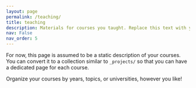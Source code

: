 ```yaml
---
layout: page
permalink: /teaching/
title: teaching
description: Materials for courses you taught. Replace this text with your description.
nav: False
nav_order: 5
---
```


For now, this page is assumed to be a static description of your courses. You can convert it to a collection similar to `_projects/` so that you can have a dedicated page for each course.

Organize your courses by years, topics, or universities, however you like!
